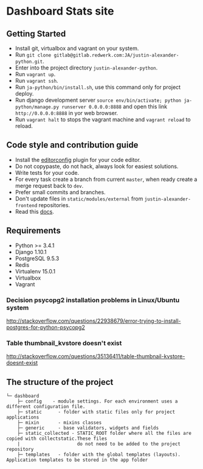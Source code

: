 # Dashboard Stats site


## Getting Started

- Install git, virtualbox and vagrant on your system.
- Run `git clone gitlab@gitlab.redwerk.com:JA/justin-alexander-python.git`.
- Enter into the project directory `justin-alexander-python`.
- Run `vagrant up`.
- Run `vagrant ssh`.
- Run `ja-python/bin/install.sh`, use this command only for project deploy.
- Run django development server `source env/bin/activate; python ja-python/manage.py runserver 0.0.0.0:8888`
  and open this link `http://0.0.0.0:8888` in yor web browser.
- Run `vagrant halt` to stops the vagrant machine and `vagrant reload` to reload.


## Code style and contribution guide
- Install the [editorconfig](http://editorconfig.org/) plugin for your code editor.
- Do not copypaste, do not hack, always look for easiest solutions.
- Write tests for your code.
- For every task create a branch from current `master`, when ready create a merge request back to `dev`.
- Prefer small commits and branches.
- Don't update files in `static/modules/external` from `justin-alexander-frontend` repositories.
- Read this [docs](https://docs.djangoproject.com/en/dev/internals/contributing/writing-code/coding-style/).


## Requirements

- Python >= 3.4.1
- Django 1.10.1
- PostgreSQL 9.5.3
- Redis
- Virtualenv 15.0.1
- Virtualbox
- Vagrant


### Decision psycopg2 installation problems in Linux/Ubuntu system
http://stackoverflow.com/questions/22938679/error-trying-to-install-postgres-for-python-psycopg2


### Table thumbnail_kvstore doesn't exist
http://stackoverflow.com/questions/35136411/table-thumbnail-kvstore-doesnt-exist


## The structure of the project

    └─ dashboard
        ├─ config    - module settings. For each environment uses a different configuration file.
        ├─ static      - folder with static files only for project applications
        ├─ mixin       - mixins classes
        ├─ generic     - base validators, widgets and fields
        ├─ static_collected - STATIC_ROOT folder where all the files are copied with collectstatic.These files
        |                     do not need to be added to the project repository
        ├─ templates   - folder with the global templates (layouts). Application templates to be stored in the app folder